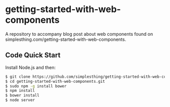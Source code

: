 # getting-started-with-web-components
A repository to accompany blog post about web components found on simplesthing.com/getting-started-with-web-components.

## Code Quick Start

Install Node.js and then:

```sh
$ git clone https://github.com/simplesthing/getting-started-with-web-components.git
$ cd getting-started-with-web-components.git
$ sudo npm -g install bower 
$ npm install
$ bower install
$ node server
```


